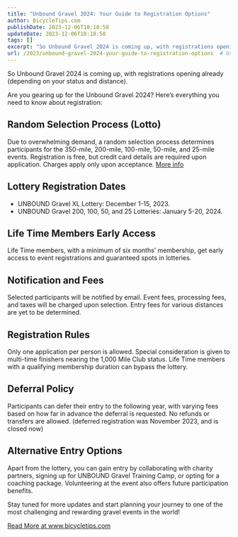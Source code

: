 ```yaml
---
title: "Unbound Gravel 2024: Your Guide to Registration Options"
author: BicycleTips.com
publishDate: 2023-12-06T18:18:58
updateDate: 2023-12-06T18:18:58
tags: []
excerpt: "So Unbound Gravel 2024 is coming up, with registrations opening already (depending on your status and distance).  Are you gearing up for the Unbound Gravel 2024? Here’s everything you need to know about registration:  Random Selection Process (Lotto) Due to overwhelming demand, a random selection process determines participants for the 350-mile, 200-mile, 100-mile, 50-mile, and 25-mile events. Registration is free, but credit card details are required upon application. Charges apply only upon acceptance. More info  Lottery Registration Dates    UNBOUND Gravel XL Lottery: December 1-15, 2023.   UNBOUND Gravel 200, 100, 50, and 25 Lotteries: January 5-20, 2024.   Life Time Members Early Access Life Time members, with a minimum of six months’ membership, get early access to event registrations and guaranteed spots in lotteries.  Notification and Fees Selected participants will be notified by email. Event fees, processing fees, and taxes will be charged upon selection. Entry fees for various distances are yet to be determined.  Registration Rules Only one application per person is allowed. Special consideration is given to multi-time finishers nearing the 1,000 Mile Club status. Life Time members with a qualifying membership duration can bypass the lottery.  Deferral Policy Participants can defer their entry to the following year, with varying fees based on how far in advance the deferral is requested. No refunds or transfers are allowed. (deferred registration was November 2023, and is closed now)  Alternative Entry Options Apart from the lottery, you can gain entry by collaborating with charity partners, signing up for UNBOUND Gravel Training Camp, or opting for a coaching package. Volunteering at the event also offers future participation benefits.  Stay tuned for more updates and start planning your journey to one of the most challenging and rewarding gravel events in the world!"
url: /2023/unbound-gravel-2024-your-guide-to-registration-options  # Use the generated URL with year
---
```

<p>So Unbound Gravel 2024 is coming up, with registrations opening already (depending on your status and distance).</p>  <p>Are you gearing up for the Unbound Gravel 2024? Here’s everything you need to know about registration:</p>  <h2 id="random-selection-process-lotto">Random Selection Process (Lotto)</h2> <p>Due to overwhelming demand, a random selection process determines participants for the 350-mile, 200-mile, 100-mile, 50-mile, and 25-mile events. Registration is free, but credit card details are required upon application. Charges apply only upon acceptance. <a href="https://www.unboundgravel.com/">More info</a></p>  <h2 id="lottery-registration-dates">Lottery Registration Dates</h2> <ul>   <li>UNBOUND Gravel XL Lottery: December 1-15, 2023.</li>   <li>UNBOUND Gravel 200, 100, 50, and 25 Lotteries: January 5-20, 2024.</li> </ul>  <h2 id="life-time-members-early-access">Life Time Members Early Access</h2> <p>Life Time members, with a minimum of six months’ membership, get early access to event registrations and guaranteed spots in lotteries.</p>  <h2 id="notification-and-fees">Notification and Fees</h2> <p>Selected participants will be notified by email. Event fees, processing fees, and taxes will be charged upon selection. Entry fees for various distances are yet to be determined.</p>  <h2 id="registration-rules">Registration Rules</h2> <p>Only one application per person is allowed. Special consideration is given to multi-time finishers nearing the 1,000 Mile Club status. Life Time members with a qualifying membership duration can bypass the lottery.</p>  <h2 id="deferral-policy">Deferral Policy</h2> <p>Participants can defer their entry to the following year, with varying fees based on how far in advance the deferral is requested. No refunds or transfers are allowed. (deferred registration was November 2023, and is closed now)</p>  <h2 id="alternative-entry-options">Alternative Entry Options</h2> <p>Apart from the lottery, you can gain entry by collaborating with charity partners, signing up for UNBOUND Gravel Training Camp, or opting for a coaching package. Volunteering at the event also offers future participation benefits.</p>  <p>Stay tuned for more updates and start planning your journey to one of the most challenging and rewarding gravel events in the world!</p> <a href="https://www.bicycletips.com/unbound-gravel-2024-lotto">Read More at www.bicycletips.com</a>
